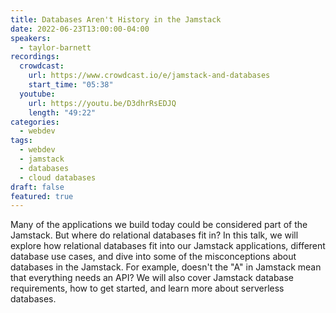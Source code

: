 ```yaml
---
title: Databases Aren't History in the Jamstack
date: 2022-06-23T13:00:00-04:00
speakers:
  - taylor-barnett
recordings:
  crowdcast:
    url: https://www.crowdcast.io/e/jamstack-and-databases
    start_time: "05:38"
  youtube:
    url: https://youtu.be/D3dhrRsEDJQ
    length: "49:22"
categories:
  - webdev
tags:
  - webdev
  - jamstack
  - databases
  - cloud databases
draft: false
featured: true
---
```


Many of the applications we build today could be considered part of the Jamstack. But where do relational databases fit in? In this talk, we will explore how relational databases fit into our Jamstack applications, different database use cases, and dive into some of the misconceptions about databases in the Jamstack. For example, doesn't the "A" in Jamstack mean that everything needs an API? We will also cover Jamstack database requirements, how to get started, and learn more about serverless databases.
